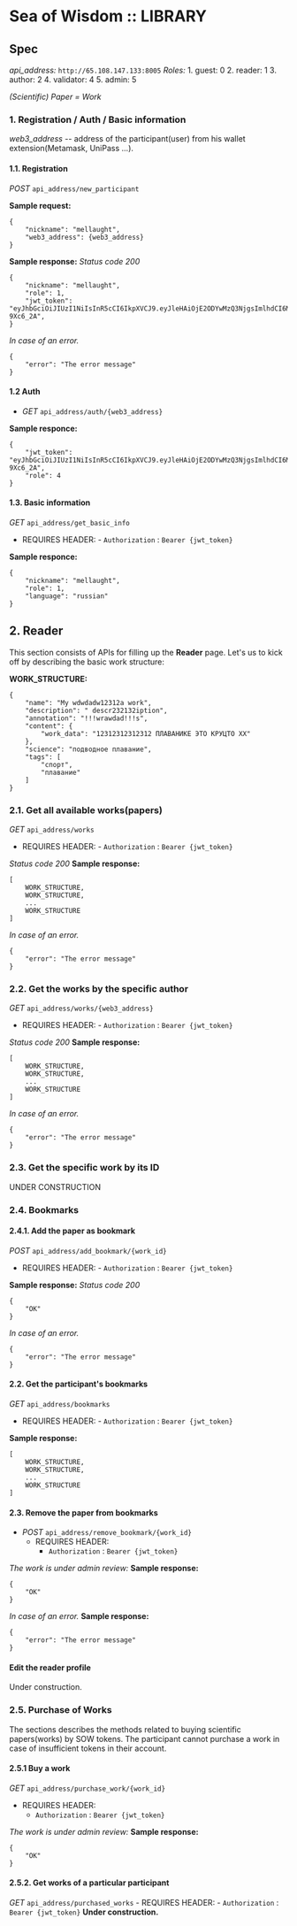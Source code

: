 # Sea of Wisdom :: LIBRARY

## Spec

_api_address:_ `http://65.108.147.133:8005`
_Roles:_ 1. guest: 0 2. reader: 1 3. author: 2 4. validator: 4 5. admin: 5

_(Scientific) Paper = Work_

### 1. Registration / Auth / Basic information

_web3_address_ -- address of the participant(user) from his wallet extension(Metamask, UniPass ...).

#### 1.1. Registration

_POST_ `api_address/new_participant`

**Sample request:**

```
{
	"nickname": "mellaught",
	"web3_address": {web3_address}
}
```

**Sample response:**
_Status code 200_

```
{
    "nickname": "mellaught",
	"role": 1,
    "jwt_token": "eyJhbGciOiJIUzI1NiIsInR5cCI6IkpXVCJ9.eyJleHAiOjE2ODYwMzQ3NjgsImlhdCI6MTY4NTk0ODM2OCwiaXNzIjoic293X2xpYnJhcnkiLCJsYW5ndWFnZSI6IiIsInJvbGUiOjQsInN0YXR1cyI6IiIsInN1YiI6ImRlNWU1MThmLTM4MTUtNGYxNi04ZTExLTQ0MWE4NjU2NjU0ZiIsIndlYjNfYWRkcmVzcyI6IjB4MTAwZGQ2YzI3NDU0Y2IxREFkZDEzOTEyMTRBMzQ0QzYyMDhBOEM4MCJ9.wXbDfDv_rY4ZQKjun9qAbsTASIYWR89qPV4-9Xc6_2A",
}
```

_In case of an error._

```
{
	"error": "The error message"
}
```

#### 1.2 Auth

- _GET_ `api_address/auth/{web3_address}`

**Sample responce:**

```
{
    "jwt_token": "eyJhbGciOiJIUzI1NiIsInR5cCI6IkpXVCJ9.eyJleHAiOjE2ODYwMzQ3NjgsImlhdCI6MTY4NTk0ODM2OCwiaXNzIjoic293X2xpYnJhcnkiLCJsYW5ndWFnZSI6IiIsInJvbGUiOjQsInN0YXR1cyI6IiIsInN1YiI6ImRlNWU1MThmLTM4MTUtNGYxNi04ZTExLTQ0MWE4NjU2NjU0ZiIsIndlYjNfYWRkcmVzcyI6IjB4MTAwZGQ2YzI3NDU0Y2IxREFkZDEzOTEyMTRBMzQ0QzYyMDhBOEM4MCJ9.wXbDfDv_rY4ZQKjun9qAbsTASIYWR89qPV4-9Xc6_2A",
    "role": 4
}
```

#### 1.3. Basic information

_GET_ `api_address/get_basic_info`

- REQUIRES HEADER: - `Authorization` : `Bearer {jwt_token}`

**Sample responce:**

```
{
    "nickname": "mellaught",
	"role": 1,
	"language": "russian"
}
```

## 2. Reader

This section consists of APIs for filling up the **Reader** page.
Let's us to kick off by describing the basic work structure:

**WORK_STRUCTURE:**

```
{
	"name": "My wdwdadw12312a work",
	"description": " descr232132iption",
	"annotation": "!!!wrawdad!!!s",
	"content": {
		"work_data": "12312312312312 ПЛАВАНИКЕ ЭТО КРУЦТО XX"
	},
	"science": "подводное плавание",
	"tags": [
		"спорт",
		"плавание"
	]
}
```

### 2.1. Get all available works(papers)

_GET_ `api_address/works`

- REQUIRES HEADER: - `Authorization` : `Bearer {jwt_token}`

_Status code 200_
**Sample response:**

```
[
	WORK_STRUCTURE,
	WORK_STRUCTURE,
	...
	WORK_STRUCTURE
]
```

_In case of an error._

```
{
	"error": "The error message"
}
```

### 2.2. Get the works by the specific author

_GET_ `api_address/works/{web3_address}`

- REQUIRES HEADER: - `Authorization` : `Bearer {jwt_token}`

_Status code 200_
**Sample response:**

```
[
	WORK_STRUCTURE,
	WORK_STRUCTURE,
	...
	WORK_STRUCTURE
]
```

_In case of an error._

```
{
	"error": "The error message"
}
```

### 2.3. Get the specific work by its ID

UNDER CONSTRUCTION

### 2.4. Bookmarks

#### 2.4.1. Add the paper as bookmark

_POST_ `api_address/add_bookmark/{work_id}`

- REQUIRES HEADER: - `Authorization` : `Bearer {jwt_token}`

**Sample response:**
_Status code 200_

```
{
	"OK"
}
```

_In case of an error._

```
{
	"error": "The error message"
}
```

#### 2.2. Get the participant's bookmarks

_GET_ `api_address/bookmarks`

- REQUIRES HEADER: - `Authorization` : `Bearer {jwt_token}`

**Sample response:**

```
[
	WORK_STRUCTURE,
	WORK_STRUCTURE,
	...
	WORK_STRUCTURE
]
```

#### 2.3. Remove the paper from bookmarks

- _POST_ `api_address/remove_bookmark/{work_id}`
  - REQUIRES HEADER:
    - `Authorization` : `Bearer {jwt_token}`

_The work is under admin review:_
**Sample response:**

```
{
	"OK"
}
```

_In case of an error._
**Sample response:**

```
{
	"error": "The error message"
}
```

#### Edit the reader profile

Under construction.

### 2.5. Purchase of Works

The sections describes the methods related to buying scientific papers(works) by SOW tokens.
The participant cannot purchase a work in case of insufficient tokens in their account.

#### 2.5.1 Buy a work

_GET_ `api_address/purchase_work/{work_id}`

- REQUIRES HEADER:
  - `Authorization` : `Bearer {jwt_token}`

_The work is under admin review:_
**Sample response:**

```
{
	"OK"
}
```

#### 2.5.2. Get works of a particular participant

_GET_ `api_address/purchased_works` - REQUIRES HEADER: - `Authorization` : `Bearer {jwt_token}`
**Under construction.**
